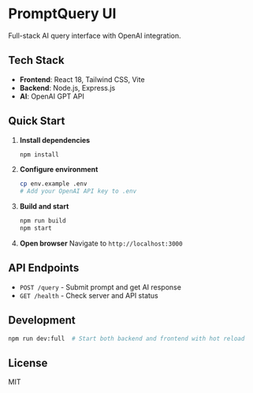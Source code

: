 # PromptQuery UI

Full-stack AI query interface with OpenAI integration.

## Tech Stack

- **Frontend**: React 18, Tailwind CSS, Vite
- **Backend**: Node.js, Express.js
- **AI**: OpenAI GPT API

## Quick Start

1. **Install dependencies**
   ```bash
   npm install
   ```

2. **Configure environment**
   ```bash
   cp env.example .env
   # Add your OpenAI API key to .env
   ```

3. **Build and start**
   ```bash
   npm run build
   npm start
   ```

4. **Open browser**
   Navigate to `http://localhost:3000`

## API Endpoints

- `POST /query` - Submit prompt and get AI response
- `GET /health` - Check server and API status

## Development

```bash
npm run dev:full  # Start both backend and frontend with hot reload
```

## License

MIT 